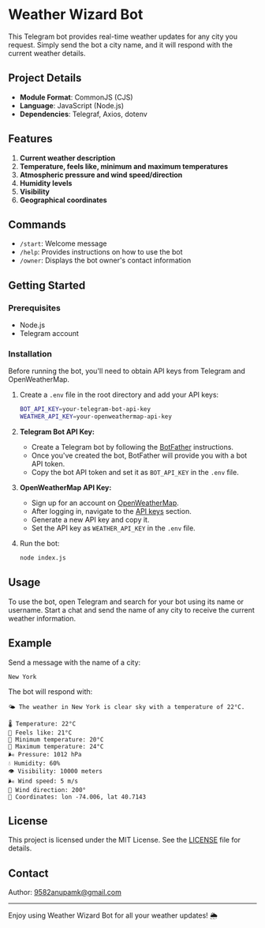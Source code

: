 # Weather Wizard Bot

This Telegram bot provides real-time weather updates for any city you request. Simply send the bot a city name, and it will respond with the current weather details.

## Project Details

- **Module Format**: CommonJS (CJS)
- **Language**: JavaScript (Node.js)
- **Dependencies**: Telegraf, Axios, dotenv

## Features

1. **Current weather description**
2. **Temperature, feels like, minimum and maximum temperatures**
3. **Atmospheric pressure and wind speed/direction**
4. **Humidity levels**
5. **Visibility**
6. **Geographical coordinates**

## Commands

- `/start`: Welcome message
- `/help`: Provides instructions on how to use the bot
- `/owner`: Displays the bot owner's contact information

## Getting Started

### Prerequisites

- Node.js
- Telegram account

### Installation

Before running the bot, you'll need to obtain API keys from Telegram and OpenWeatherMap.

1. Create a `.env` file in the root directory and add your API keys:

    ```sh
    BOT_API_KEY=your-telegram-bot-api-key
    WEATHER_API_KEY=your-openweathermap-api-key
    ```

2. **Telegram Bot API Key:**
   - Create a Telegram bot by following the [BotFather](https://core.telegram.org/bots#6-botfather) instructions.
   - Once you've created the bot, BotFather will provide you with a bot API token.
   - Copy the bot API token and set it as `BOT_API_KEY` in the `.env` file.

3. **OpenWeatherMap API Key:**
   - Sign up for an account on [OpenWeatherMap](https://home.openweathermap.org/users/sign_up).
   - After logging in, navigate to the [API keys](https://home.openweathermap.org/api_keys) section.
   - Generate a new API key and copy it.
   - Set the API key as `WEATHER_API_KEY` in the `.env` file.

4. Run the bot:

    ```sh
    node index.js
    ```

## Usage

To use the bot, open Telegram and search for your bot using its name or username. Start a chat and send the name of any city to receive the current weather information.

## Example

Send a message with the name of a city:

    New York

The bot will respond with:

```
🌤 The weather in New York is clear sky with a temperature of 22°C.

🌡️ Temperature: 22°C
🤔 Feels like: 21°C
🔻 Minimum temperature: 20°C
🔺 Maximum temperature: 24°C
🌬️ Pressure: 1012 hPa
💧 Humidity: 60%
👁️ Visibility: 10000 meters
🌬️ Wind speed: 5 m/s
🧭 Wind direction: 200°
📍 Coordinates: lon -74.006, lat 40.7143
```

## License

This project is licensed under the MIT License. See the [LICENSE](https://github.com/9582anupam/Weather-Wizard/blob/main/LICENSE) file for details.

## Contact

Author: 9582anupamk@gmail.com

---

Enjoy using Weather Wizard Bot for all your weather updates! 🌦️